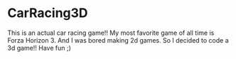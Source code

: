 # CarRacing3D
This is an actual car racing game!! My most favorite game of all time is Forza Horizon 3. And I was bored making 2d games. So I decided to code a 3d game!! Have fun ;)
